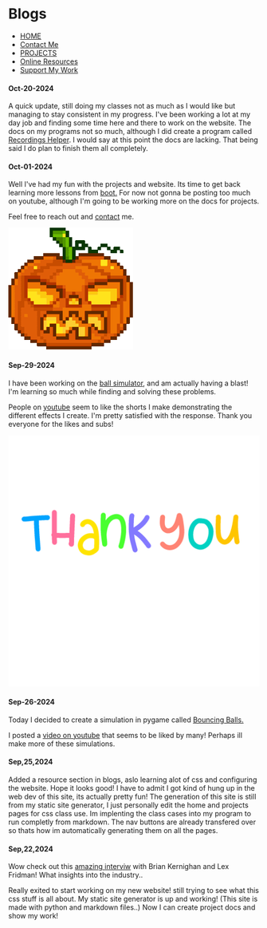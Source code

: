 # Blogs

* [HOME](index.html)
* [Contact Me](contact.html)
* [PROJECTS](index2.html)
* [Online Resources](resources.html)
* [Support My Work](donate.html)

#### Oct-20-2024

A quick update, still doing my classes not as much as I would like but managing to stay consistent in my progress. I've been working a lot at my day job and finding some time here and there to work on the website. The docs on my programs not so much, although I did create a program called [Recordings Helper](recording_helper.html). I would say at this point the docs are lacking. That being said I do plan to finish them all completely.

#### Oct-01-2024

Well I've had my fun with the projects and website. Its time to get back learning more lessons from [boot.](https://www.boot.dev/) For now not gonna be posting too much on youtube, although I'm going to be working more on the docs for projects. 

Feel free to reach out and [contact](contact.html) me.

![jackolantern](static/images/gifs/jacko.gif)

#### Sep-29-2024

I have been working on the [ball simulator](balls.html), and am actually having a blast! I'm learning so much while finding and solving these problems. 

People on [youtube](https://www.youtube.com/channel/UCow1BWPWc6YHN-E7I4D9XvA) seem to like the shorts I make demonstrating the different effects I create. I'm pretty satisfied with the response. Thank you everyone for the likes and subs! 

![thankyou](static/images/gifs/thankyou.gif)

#### Sep-26-2024

Today I decided to create a simulation in pygame called [Bouncing Balls.](balls.html) 

I posted a [video on youtube](https://www.youtube.com/shorts/oyrKBz1t34o) that seems to be liked by many! Perhaps ill make more of these simulations.

#### Sep,25,2024

Added a resource section in blogs, aslo learning alot of css and configuring the website. Hope it looks good! I have to admit I got kind of hung up in the web dev of this site, its actually pretty fun! The generation of this site is still from my static site generator, I just personally edit the home and projects pages for css class use. Im implenting the class cases into my program to run completly from markdown. The nav buttons are already transfered over so thats how im automatically generating them on all the pages.

#### Sep,22,2024

Wow check out this [amazing interviw](https://www.youtube.com/watch?v=O9upVbGSBFo) with Brian Kernighan and Lex Fridman! What insights into the industry..

Really exited to start working on my new website! still trying to see what this css stuff is all about. My static site generator is up and working! (This site is made with python and markdown files..) Now I can create project docs and show my work!